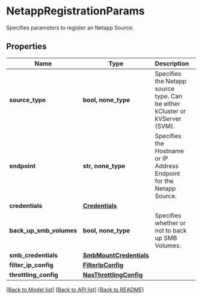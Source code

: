 # NetappRegistrationParams

Specifies parameters to register an Netapp Source.

## Properties
Name | Type | Description | Notes
------------ | ------------- | ------------- | -------------
**source_type** | **bool, none_type** | Specifies the Netapp source type. Can be either kCluster or kVServer (SVM). | 
**endpoint** | **str, none_type** | Specifies the Hostname or IP Address Endpoint for the Netapp Source. | 
**credentials** | [**Credentials**](Credentials.md) |  | 
**back_up_smb_volumes** | **bool, none_type** | Specifies whether or not to back up SMB Volumes. | [optional] 
**smb_credentials** | [**SmbMountCredentials**](SmbMountCredentials.md) |  | [optional] 
**filter_ip_config** | [**FilterIpConfig**](FilterIpConfig.md) |  | [optional] 
**throttling_config** | [**NasThrottlingConfig**](NasThrottlingConfig.md) |  | [optional] 

[[Back to Model list]](../README.md#documentation-for-models) [[Back to API list]](../README.md#documentation-for-api-endpoints) [[Back to README]](../README.md)


